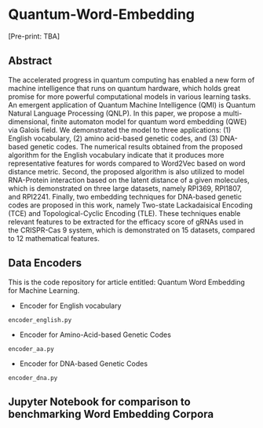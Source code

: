 # Quantum-Word-Embedding
[Pre-print: TBA]
## Abstract
The accelerated progress in quantum computing has enabled a new form of machine intelligence that runs on quantum hardware, which holds great promise for more powerful computational models in various learning tasks. An emergent application of Quantum Machine Intelligence (QMI) is Quantum Natural Language Processing (QNLP). In this paper, we propose a multi-dimensional, finite automaton model for quantum word embedding (QWE) via Galois field. We demonstrated the model to three applications: (1) English vocabulary, (2) amino acid-based genetic codes, and (3) DNA-based genetic codes. The numerical results obtained from the proposed algorithm for the English vocabulary indicate that it produces more representative features for words compared to Word2Vec based on word distance metric. Second, the proposed algorithm is also utilized to model RNA-Protein interaction based on the latent distance of a given molecules, which is demonstrated on three large datasets, namely RPI369, RPI1807, and RPI2241. Finally, two embedding techniques for DNA-based genetic codes are proposed in this work, namely Two-state Lackadaisical Encoding (TCE) and Topological-Cyclic Encoding (TLE). These techniques enable relevant features to be extracted for the efficacy score of gRNAs used in the CRISPR-Cas 9 system, which is demonstrated on 15 datasets, compared to 12 mathematical features.

## Data Encoders
This is the code repository for article entitled: Quantum Word Embedding for Machine Learning.

- Encoder for English vocabulary
```
encoder_english.py
```

- Encoder for Amino-Acid-based Genetic Codes
```
encoder_aa.py
```

- Encoder for DNA-based Genetic Codes
```
encoder_dna.py
```
## Jupyter Notebook for comparison to benchmarking Word Embedding Corpora


